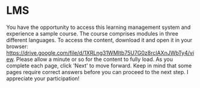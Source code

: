 # LMS
You have the opportunity to access this learning management system and experience a sample course. The course comprises modules in three different languages. 
To access the content, download it and open it in your browser: https://drive.google.com/file/d/1XRLng31WMItb75U7G0z8rclAXnJWbTy4/view. Please allow a minute or so for the content to fully load.
As you complete each page, click 'Next' to move forward. Keep in mind that some pages require correct answers before you can proceed to the next step. 
I appreciate your participation!
